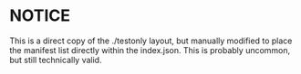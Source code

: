 # NOTICE

This is a direct copy of the ./testonly layout, but manually modified to place the manifest
list directly within the index.json. This is probably uncommon, but still technically valid.